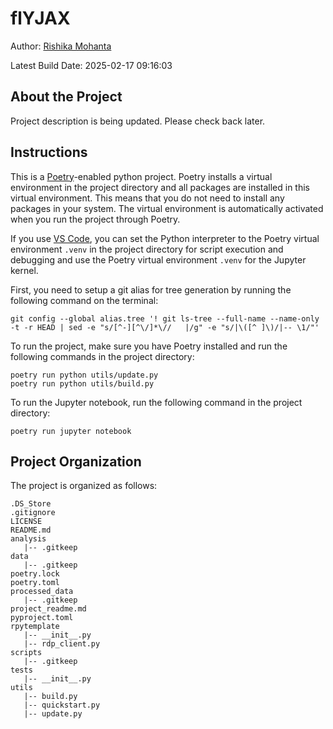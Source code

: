 # flYJAX

<!-- badges: start -->
<!-- badges: end -->

Author: [Rishika Mohanta](https://neurorishika.github.io/)

Latest Build Date: 2025-02-17 09:16:03

## About the Project

Project description is being updated. Please check back later.

## Instructions

This is a [Poetry](https://python-poetry.org/)-enabled python project. Poetry installs a virtual environment in the project directory and all packages are installed in this virtual environment. This means that you do not need to install any packages in your system. The virtual environment is automatically activated when you run the project through Poetry. 

If you use [VS Code](https://code.visualstudio.com/), you can set the Python interpreter to the Poetry virtual environment `.venv` in the project directory for script execution and debugging and use the Poetry virtual environment `.venv` for the Jupyter kernel.

First, you need to setup a git alias for tree generation by running the following command on the terminal:

```
git config --global alias.tree '! git ls-tree --full-name --name-only -t -r HEAD | sed -e "s/[^-][^\/]*\//   |/g" -e "s/|\([^ ]\)/|-- \1/"'
```

To run the project, make sure you have Poetry installed and run the following commands in the project directory:

```
poetry run python utils/update.py
poetry run python utils/build.py
```

To run the Jupyter notebook, run the following command in the project directory:

```
poetry run jupyter notebook
```

## Project Organization

The project is organized as follows:
```
.DS_Store
.gitignore
LICENSE
README.md
analysis
   |-- .gitkeep
data
   |-- .gitkeep
poetry.lock
poetry.toml
processed_data
   |-- .gitkeep
project_readme.md
pyproject.toml
rpytemplate
   |-- __init__.py
   |-- rdp_client.py
scripts
   |-- .gitkeep
tests
   |-- __init__.py
utils
   |-- build.py
   |-- quickstart.py
   |-- update.py
```
